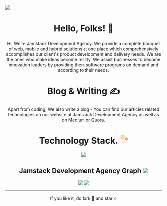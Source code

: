 <img src="https://github.com/user-attachments/assets/94b0a827-9ed0-44bc-8346-c1ceba00f36d">

<h1 align="center">Hello, Folks! 👋</h1>

###

<p align="center">Hi, We’re Jamstack Development Agency. We provide a complete bouquet of web, mobile and hybrid solutions at one place which comprehensively accomplishes our client's product development and delivery needs. We are the ones who make ideas become reality. We assist businesses to become innovation leaders by providing them software programs on demand and according to their needs.</p>

###

<h1 align="center">Blog & Writing ✍️</h1>

###

<p align="center">Apart from coding, We also write a blog - You can find our articles related technologies on our website at Jamstack Development Agency as well as on Medium or Quora.</p>

###

###

<h1 align="center">
  Technology Stack. <img src="https://github.com/Codage-Habitation/.github/blob/main/images/Technology%20Stack%20Icon.png" width="25">
</h1>
<p align="center">
<img src="https://github.com/user-attachments/assets/64c7e033-3947-4261-85b9-593da8a64f51">
</p>



<h2 align="center">
  Jamstack Development Agency Graph <img src="https://media.giphy.com/media/xUA7aZeLE2e0P7Znz2/giphy.gif" width="25">
</h2>
<p align = "center">
  <img  src = "https://github-readme-stats.vercel.app/api?username=jamstacky-agency-in&show_icons=true&theme=radical&line_height=27">
  <img src = "https://github-readme-stats.vercel.app/api/top-langs/?username=jamstacky-agency-in&hide=shaderlab,kotlin,hlsl&theme=radical">
</p>
<hr>

<p align="center">If you like it, do fork 🍴 and star ⭐</p>
